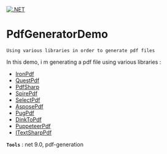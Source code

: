 [![.NET](https://github.com/aimenux/PdfGeneratorDemo/actions/workflows/ci.yml/badge.svg?branch=master)](https://github.com/aimenux/PdfGeneratorDemo/actions/workflows/ci.yml)

# PdfGeneratorDemo
```
Using various libraries in order to generate pdf files
```

In this demo, i m generating a pdf file using various libraries :
- [IronPdf](https://ironpdf.com)
- [QuestPdf](https://www.questpdf.com)
- [PdfSharp](https://github.com/ststeiger/PdfSharpCore)
- [SpirePdf](https://www.e-iceblue.com/Introduce/pdf-for-net-introduce.html)
- [SelectPdf](https://selectpdf.com/community-edition)
- [AsposePdf](https://products.aspose.com/pdf/net)
- [PugPdf](https://github.com/pug-pelle-p/pugpdf)
- [DinkToPdf](https://github.com/hakanl/DinkToPdf)
- [PuppeteerPdf](https://github.com/hardkoded/puppeteer-sharp)
- [ITextSharpPdf](https://github.com/itext/itext7-dotnet)

**`Tools`** : net 9.0, pdf-generation